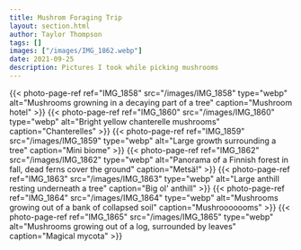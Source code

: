 ```yaml
---
title: Mushrom Foraging Trip
layout: section.html
author: Taylor Thompson
tags: []
images: ["/images/IMG_1862.webp"]
date: 2021-09-25
description: Pictures I took while picking mushrooms
---
```

{{< photo-page-ref ref="IMG_1858" src="/images/IMG_1858" type="webp" alt="Mushrooms growning in a decaying part of a tree" caption="Mushroom hotel" >}}
{{< photo-page-ref ref="IMG_1860" src="/images/IMG_1860" type="webp" alt="Bright yellow chanterelle mushrooms" caption="Chanterelles" >}}
{{< photo-page-ref ref="IMG_1859" src="/images/IMG_1859" type="webp" alt="Large growth surrounding a tree" caption="Mini biome" >}}
{{< photo-page-ref ref="IMG_1862" src="/images/IMG_1862" type="webp" alt="Panorama of a Finnish forest in fall, dead ferns cover the ground" caption="Metsä!" >}}
{{< photo-page-ref ref="IMG_1863" src="/images/IMG_1863" type="webp" alt="Large anthill resting underneath a tree" caption="Big ol' anthill" >}}
{{< photo-page-ref ref="IMG_1864" src="/images/IMG_1864" type="webp" alt="Mushrooms growing out of a bank of collapsed soil" caption="Mushrooooooms" >}}
{{< photo-page-ref ref="IMG_1865" src="/images/IMG_1865" type="webp" alt="Mushrooms growing out of a log, surrounded by leaves" caption="Magical mycota" >}}
